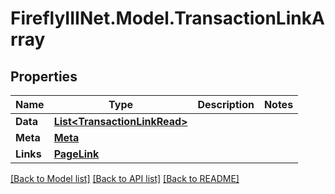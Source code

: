 # FireflyIIINet.Model.TransactionLinkArray

## Properties

Name | Type | Description | Notes
------------ | ------------- | ------------- | -------------
**Data** | [**List&lt;TransactionLinkRead&gt;**](TransactionLinkRead.md) |  | 
**Meta** | [**Meta**](Meta.md) |  | 
**Links** | [**PageLink**](PageLink.md) |  | 

[[Back to Model list]](../README.md#documentation-for-models) [[Back to API list]](../README.md#documentation-for-api-endpoints) [[Back to README]](../README.md)

